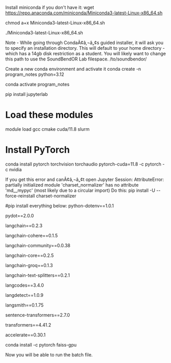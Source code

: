 Install miniconda if you don't have it:
wget https://repo.anaconda.com/miniconda/Miniconda3-latest-Linux-x86_64.sh

chmod a+x Miniconda3-latest-Linux-x86_64.sh

./Miniconda3-latest-Linux-x86_64.sh

Note - While going through CondaÃ¢â‚¬â„¢s guided installer, it will ask you to specify an installation directory. This will default to your home directory - which has a 14gb disk restriction as a student. You will likely want to  change this path to use the SoundBendOR Lab filespace. /to/soundbendor/<ONID>

Create a new conda environment and activate it
conda create -n program_notes python=3.12

conda activate program_notes


pip install jupyterlab

# Load these modules
module load gcc cmake cuda/11.8 slurm

# Install PyTorch
conda install pytorch torchvision torchaudio pytorch-cuda=11.8 -c pytorch -c nvidia

If you get this error and canÃ¢â‚¬â„¢t open Jupyter Session:
AttributeError: partially initialized module 'charset_normalizer' has no attribute 'md__mypyc' (most likely due to a circular import)
Do this:
pip install -U --force-reinstall charset-normalizer

#pip install everything below:
python-dotenv==1.0.1

pydot==2.0.0

langchain==0.2.3

langchain-cohere==0.1.5

langchain-community==0.0.38

langchain-core==0.2.5

langchain-groq==0.1.3

langchain-text-splitters==0.2.1

langcodes==3.4.0

langdetect==1.0.9

langsmith==0.1.75

sentence-transformers==2.7.0

transformers==4.41.2

accelerate==0.30.1

conda install -c pytorch faiss-gpu

Now you will be able to run the batch file.
